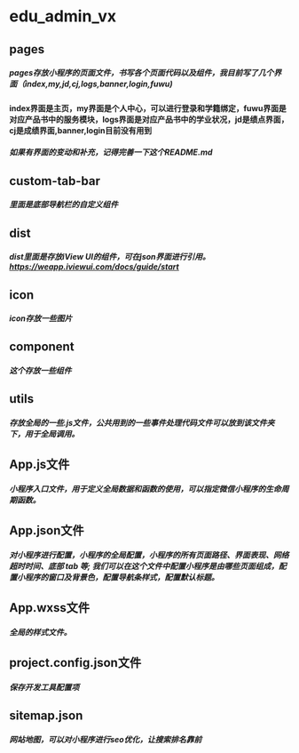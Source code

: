 # edu_admin_vx
## pages
##### pages存放小程序的页面文件，书写各个页面代码以及组件，我目前写了几个界面（index,my,jd,cj,logs,banner,login,fuwu)
#### index界面是主页，my界面是个人中心，可以进行登录和学籍绑定，fuwu界面是对应产品书中的服务模块，logs界面是对应产品书中的学业状况，jd是绩点界面，cj是成绩界面,banner,login目前没有用到
##### 如果有界面的变动和补充，记得完善一下这个README.md
## custom-tab-bar
##### 里面是底部导航栏的自定义组件
## dist
##### dist里面是存放iView UI的组件，可在json界面进行引用。https://weapp.iviewui.com/docs/guide/start
## icon
##### icon存放一些图片
## component
##### 这个存放一些组件
## utils
##### 存放全局的一些.js文件，公共用到的一些事件处理代码文件可以放到该文件夹下，用于全局调用。
## App.js文件
##### 小程序入口文件，用于定义全局数据和函数的使用，可以指定微信小程序的生命周期函数。
## App.json文件
##### 对小程序进行配置，小程序的全局配置，小程序的所有页面路径、界面表现、网络超时时间、底部 tab 等; 我们可以在这个文件中配置小程序是由哪些页面组成，配置小程序的窗口及背景色，配置导航条样式，配置默认标题。
## App.wxss文件
##### 全局的样式文件。
## project.config.json文件
##### 保存开发工具配置项
## sitemap.json
##### 网站地图，可以对小程序进行seo优化，让搜索排名靠前

